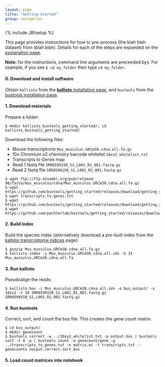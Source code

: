 ```yaml
---
layout: page
title: "Getting Started"
group: navigation
---
```


{% include JB/setup %}

This page provides instructions for how to pre-process (the blah blah dataset) from (blah blah). Details for each of the steps are expanded on the [explanation page](www.google.com).

__Note:__ for the instructions, command line arguments are preceeded by`$`. For example, if you see `$ cd my_folder` then type `cd my_folder`. 

#### 0. Download and install software
Obtain ```kallisto``` from the [__kallisto__ installation page](https://pachterlab.github.io/kallisto/download), and ```bustools``` from the [bustools installation page](https://github.com/BUStools/bustools).

#### 1. Download materials
Prepare a folder:
```
$ mkdir kallisto_bustools_getting_started/; cd kallisto_bustools_getting_started/
```
Download the following files:

- Mouse transcriptome `Mus_musculus.GRCm38.cdna.all.fa.gz`
- 10x Chromium v2 chemistry barcode whitelist `10xv2_whitelist.txt`
- Transcripts to Genes map
- Read 1 fastq file `SRR8599150_S1_L001_R1_001.fastq.gz`
- Read 2 fastq file `SRR8599150_S1_L001_R2_001.fastq.gz`

```
$ wget ftp://ftp.ensembl.org/pub/release-96/fasta/mus_musculus/cdna/Mus_musculus.GRCm38.cdna.all.fa.gz
$ wget https://github.com/bustools/getting_started/releases/download/getting_started/10xv2_whitelist.txt
$ wget transcripts_to_genes.txt
$ wget https://github.com/bustools/getting_started/releases/download/getting_started/SRR8599150_S1_L001_R1_001.fastq.gz
$ wget https://github.com/pachterlab/bustools/getting_started/releases/download/getting_started/SRR8599150_S1_L001_R2_001.fastq.gz
```
#### 2. Build Index
Build the species index (alternatively download a pre-built index from the [kallisto transcriptome indices](https://github.com/pachterlab/kallisto-transcriptome-indices) page):
```
$ gunzip Mus_musculus.GRCm38.cdna.all.fa.gz
$ kallisto index -i Mus_musculus.GRCm38.cdna.all.idx -k 31 Mus_musculus.GRCm38.cdna.all.fa
```

#### 3. Run kallisto
Pseudoalign the reads:
```
$ kallisto bus -i Mus_musculus.GRCm38.cdna.all.idx -o bus_output/ -x 10xv2 -t 10 SRR8599150_S1_L001_R1_001.fastq.gz SRR8599150_S1_L001_R2_001.fastq.gz
```
#### 4. Run bustools
Correct, sort, and count the bus file. This creates the gene count matrix:
```
$ cd bus_output/
$ mkdir genecount
$ bustools correct -w ../10xv2_whitelist.txt -p output.bus | bustools sort -t 4 -p | bustools count -o genecount/gene -g ../transcripts_to_genes.txt -e matrix.ec -t transcripts.txt --genecounts output.correct.sort.bus
```

#### 5. Load count matrices into notebook
 

<!---
&nbsp;
&nbsp;
&nbsp;

## 0. Download and install the software
Open up your terminal and run the following commands. These are the expected outputs:

```
$ kallisto
kallisto 0.45.1

Usage: kallisto <CMD> [arguments] ..

Where <CMD> can be one of:

    index         Builds a kallisto index
    quant         Runs the quantification algorithm
    bus           Generate BUS files for single-cell data
    pseudo        Runs the pseudoalignment step
    merge         Merges several batch runs
    h5dump        Converts HDF5-formatted results to plaintext
    inspect       Inspects and gives information about an index
    version       Prints version information
    cite          Prints citation information

Running kallisto <CMD> without arguments prints usage information for <CMD>
```

```
$ bustools
Usage: bustools <CMD> [arguments] ..

Where <CMD> can be one of:

sort            Sort bus file by barcodes and UMI
text            Output as tab separated text file
merge           Merge bus files from same experiment
correct         Error correct bus files
count           Generate count matrices from bus file
capture         Capture reads mapping to a transcript capture list

Running bustools <CMD> without arguments prints usage information for <CMD>
```

If you don't see this then you have either the programs are not installed the programs correctly, or you have not added the location of the binaries to your `$PATH` variable in your `~/.bashrc` file in order to execute from any location. See [here](http://pachterlab.github.io/kallisto/local_build.html) if you need to make a local build without root.  

&nbsp;
&nbsp;
&nbsp;

## 1. Download a reference, whitelist, gene map utility, and dataset
### 1a. Reference
#### Transcriptome FASTA
The kallisto | bustools workflow uses a standard ensembl transcriptome fasta file reference to build an index. This index makes it easy (and fast!) to pseudoalign RNA sequencing reads. 

Navigate to the ensembl website ```http://uswest.ensembl.org/``` and select your species of interest. We will be using the ```Mouse (Mus Musculus)``` reference.

Once on ```http://uswest.ensembl.org/Mus_musculus/Info/Index``` select `Download Fasta` under the __Gene annotation__ section. This will take you to ```ftp://ftp.ensembl.org/pub/release-96/fasta/mus_musculus/```. Select `cdna`. Right-click on ```Mus_musculus.GRCm38.cdna.all.fa.gz``` and select ```Copy Link Address```.

On your terminal make a folder where you want to download your index and data. 

```
$ mkdir kallisto_bustools_getting_started
$ cd kallisto_bustools_getting_started
```

Then download the fasta reference using the link is one that you copied.

```
$ wget ftp://ftp.ensembl.org/pub/release-96/fasta/mus_musculus/cdna/Mus_musculus.GRCm38.cdna.all.fa.gz
```

#### Genome annotation GTF
Next download the GTF file. Do the exact same as above but instead of clicking ```Download Fasta``` click ```Download GTF``` under the __Gene annotation__ section. Right-click on ```Mus_musculus.GRCm38.96.gtf``` select ```Copy Link Address``` and download this file on your terminal.

```
$ wget ftp://ftp.ensembl.org/pub/release-96/gtf/mus_musculus/Mus_musculus.GRCm38.96.gtf.gz
```

### 1b. Barcode whitelist
Navigate to https://github.com/pachterlab/kallistobuspaper_2019/releases/tag/getting_started right-click on ```10xv2_whitelist.txt``` select```Copy Link Address``` and download this file on your terminal.

```
$ wget https://github.com/pachterlab/kallistobuspaper_2019/releases/download/getting_started/10xv2_whitelist.txt
```

### 1c. Gene map utility
Navigate to https://github.com/pachterlab/kallistobuspaper_2019/releases/tag/getting_started right-click on ```t2g.py``` select```Copy Link Address``` and download this file on your terminal.

```
$ wget https://github.com/pachterlab/kallistobuspaper_2019/releases/download/getting_started/t2g.py
```

and make the script executable
```
$ chmod +x t2g.py
```

### 1d. Dataset
Navigate to `https://github.com/pachterlab/kallistobuspaper_2019/releases/tag/getting_started`, right-click on ```SRR8599150_S1_L001_R1_001.fastq.gz``` select```Copy Link Address``` and download this file on your terminal, and do the same for ```SRR8599150_S1_L001_R2_001.fastq.gz```.

This is a single cell experiment on mouse retinal cells. You can find the original data (GSM3612831) deposited here: https://www.ncbi.nlm.nih.gov/sra/?term=GSM3612831

```
$ wget https://github.com/pachterlab/kallistobuspaper_2019/releases/download/getting_started/SRR8599150_S1_L001_R1_001.fastq.gz
$ wget https://github.com/pachterlab/kallistobuspaper_2019/releases/download/getting_started/SRR8599150_S1_L001_R2_001.fastq.gz
```

### 1e. Results
After downloading the transcriptome reference and GTF file from ensembl, the barcode whitelist and the data you should have the following file structure:

```
kallisto_bustools_getting_started/
├── Mus_musculus.GRCm38.96.gtf.gz
├── Mus_musculus.GRCm38.cdna.all.fa.gz
├── SRR8599150_S1_L001_I1_001.fastq.gz
├── SRR8599150_S1_L001_R1_001.fastq.gz
├── SRR8599150_S1_L001_R2_001.fastq.gz
├── t2g.py
└── 10xv2_whitelist.txt

0 directories, 6 files
```  

&nbsp;
&nbsp;
&nbsp;

## 2. Build the index and gene map
### 2a. Index
The index only needs to be built once for each species transcriptome for a given k-mer size (the default k-mer 31 is suggested). You have the option of downloading the index or building it yourself. 
Prebuilt indices constructed from [Ensembl reference transcriptomes](https://uswest.ensembl.org/info/data/ftp/index.html) can be download from the [kallisto transcriptome indices](https://github.com/pachterlab/kallisto-transcriptome-indices/releases) site. Building indices with __kallisto index__ will often be faster in practice than downloading index files. For example, the __kallisto__ index for the mouse transcriptome takes between 5--10 minutes to build on a standard desktop or laptop. Transcriptome fasta files for model organisms can be downloaded from the [Ensembl database](https://www.ensembl.org/info/data/ftp/index.html). We recommend using cDNA fasta, specifically the *.cdna.all.fa.gz files. __kallisto__ can build indices directly from gzipped files.

#### Downloading the index ( if downloading the index then skip to Step 2b.).
If you wish to download the index then navigate to https://github.com/pachterlab/kallistobuspaper_2019/releases/tag/getting_started right-click on ```Mus_musculus.GRCm38.cdna.all.idx.gz``` select```Copy Link Address``` and download this file on your terminal.

```
$ wget https://github.com/pachterlab/kallistobuspaper_2019/releases/download/getting_started/Mus_musculus.GRCm38.cdna.all.idx.gz
```
And the decompress (unzip) the index we just downloaded:

```
$ gunzip Mus_musculus.GRCm38.cdna.all.idx.gz
```

#### Building the index yourself
We first need to decompress (unzip) the reference fasta file we downloaded.

```
$ gunzip Mus_musculus.GRCm38.cdna.all.fa.gz
```

Now we can build the kallisto index. We recommend naming the index `Mus_musculus.GRCm38.cdna.all.idx` and using a kmer size of `31`. Note that a kmer size must always be odd and defaults to `31`.

```
$ kallisto index -i Mus_musculus.GRCm38.cdna.all.idx -k 31 Mus_musculus.GRCm38.cdna.all.fa

[build] loading fasta file Mus_musculus.GRCm38.cdna.all.fa
[build] k-mer length: 31
[build] warning: clipped off poly-A tail (longer than 10)
        from 641 target sequences
[build] warning: replaced 3 non-ACGUT characters in the input sequence
        with pseudorandom nucleotides
[build] counting k-mers ... done.
[build] building target de Bruijn graph ...  done
[build] creating equivalence classes ...  done
[build] target de Bruijn graph has 734746 contigs and contains 100614952 k-mers
```

### 2b. Gene map
As above, decompress (unzip) the genome GTF file we downloaded.
```
$ gunzip Mus_musculus.GRCm38.96.gtf.gz
```
Next make transcript to gene map using `t2g.py` script to parse the mouse GTF file
```
$ ./t2g.py --use_version < Mus_musculus.GRCm38.96.gtf > transcripts_to_genes.txt
```

### 2c. Results
After building the kallisto index from the reference fasta file and parting the GTF files to create the transcripts to genes map you should have the following files:

```
kallisto_bustools_getting_started/
├── Mus_musculus.GRCm38.96.gtf
├── Mus_musculus.GRCm38.cdna.all.fa
├── Mus_musculus.GRCm38.cdna.all.idx
├── SRR8599150_S1_L001_I1_001.fastq.gz
├── SRR8599150_S1_L001_R1_001.fastq.gz
├── SRR8599150_S1_L001_R2_001.fastq.gz
├── t2g.py
├── transcripts_to_genes.txt
└── 10xv2_whitelist.txt

0 directories, 8 files
```  

&nbsp;
&nbsp;
&nbsp;

## 3. Pseudoalign the reads with `kallisto bus`
The 10x Chromium v2 technology was used to generate the data we downloaded above. The technology dictates the Barcode/UMI structure and the whitelist used for barcode error correction. We have to specify the technology in the ```kallisto bus``` command and the whitelist in the ```bustools``` command. 

### 3a. Run `kallisto bus` to pseudoalign the reads
This will create a BUS file which will be located in ```bus_output/```.
```
$ kallisto bus -i Mus_musculus.GRCm38.cdna.all.idx -o bus_output/ -x 10xv2 -t 10 SRR8599150_S1_L001_R1_001.fastq.gz SRR8599150_S1_L001_R2_001.fastq.gz

[index] k-mer length: 31
[index] number of targets: 118,489
[index] number of k-mers: 100,614,952
[index] number of equivalence classes: 433,624
[quant] will process sample 1: SRR8599150_S1_L001_R1_001.fastq.gz
                               SRR8599150_S1_L001_R2_001.fastq.gz
[quant] finding pseudoalignments for the reads ... done
[quant] processed 8,860,361 reads, 3,431,849 reads pseudoaligned
```
__Note:__ For running `kallisto bus` you need an even number of fastq files and the order of the ```.fastq``` files is important, ```R1``` comes first then ```R2``` goes second. Please see the __Tutorials__ page if you want to know how to process more than one set of fastq files in one go.

### 3b. Results
Pseudoalign the single-cell RNA-seq reads using ```kallisto bus```. You should have the following files 

```
kallisto_bustools_getting_started/
├── bus_output
│   ├── matrix.ec
│   ├── output.bus
│   ├── run_info.json
│   └── transcripts.txt
├── Mus_musculus.GRCm38.96.gtf
├── Mus_musculus.GRCm38.cdna.all.fa
├── Mus_musculus.GRCm38.cdna.all.idx
├── SRR8599150_S1_L001_I1_001.fastq.gz
├── SRR8599150_S1_L001_R1_001.fastq.gz
├── SRR8599150_S1_L001_R2_001.fastq.gz
├── t2g.txt
├── transcripts_to_genes.txt
└── 10xv2_whitelist.txt

1 directories, 12 files
```  

&nbsp;
&nbsp;
&nbsp;

## 4. Process the BUS file with `bustools`
```bustools``` allows us to go from a __BUS__ file, to a equivalence-class-UMI count matrix or a gene-UMI count matrix that can be loaded directly into python for analysis. We will use __bustools__ to do the following: 

1. Correct the barcodes using `bustools correct`: fix the barcodes that are within one hamming distance of the barcodes in the whitelist using ```whitelist.txt```,
2. Sort the busfile using `bustools sort`: organize the busfile by barcode, UMI, set, and multiplicity, and
3. Count records in the BUS with `bustools count`: generate the UMI count matrix using ```transcripts_to_genes.txt```.

First navigate to your bus output directory. Your folder should contain the following items:
```
$ cd bus_output/
$ ls -1
matrix.ec
output.bus
run_info.json
transcripts.txt
```
### 4a. Correct the barcodes in the busfile with `bustools correct` and the `whitelist.txt`
This makes a corrected bus file ```output.correct.bus```
```
$ bustools correct -w ../10xv2_whitelist.txt -o output.correct.bus output.bus
Found 737280 barcodes in the whitelist
Number of hamming dist 1 barcodes = 20550336
Processed 3431849 bus records
In whitelist = 3281671
Corrected = 36927
Uncorrected = 113251
```
### 4b. Sort the busfile with `bustools sort`
This makes a sorted bus file ```output.correct.sort.bus```. This step __cannot__ be skipped. Sorting takes BUS records that are the same and rearranges them into one BUS record with multiplicity column indicating how many times those records were seen. Note that this is different than UMI collapsing and serves the purpose of making the bus file smaller and making UMI counting more efficient.
```
$ bustools sort -t 4 -o output.correct.sort.bus output.correct.bus
Read in 3318598 number of busrecords
```

### 4c. Count the UMIs in the busfile with `bustools count` and the `transcripts_to_genes.txt`
For organization first make the following two folders:
```
$ mkdir eqcount
$ mkdir genecount
```

To make the Transcript Compatibility Count (TCC) Matrix we want the default output of `bustools count`
```
$ bustools count -o eqcount/tcc -g ../transcripts_to_genes.txt -e matrix.ec -t transcripts.txt output.correct.sort.bus
bad counts = 0, rescued  =38627, compacted = 65899
```

To make the Gene Count Matrix we need to give it the `--genecounts ` option
```
$ bustools count -o genecount/gene -g ../transcripts_to_genes.txt -e matrix.ec -t transcripts.txt --genecounts output.correct.sort.bus
bad counts = 0, rescued  =0, compacted = 0
```
Bustools will output the matrices in `.mtx` format, and gene names in a file ending as `.genes.txt` and barcodes in a file ending with `.barcodes.txt`. These can then be loaded into python or R for further analysis.

### Results
After using ```bustools``` to correct, sort and count the entries in the BUS file, your files should be structured like this:
```
kallisto_bustools_getting_started/
├── bus_output
│   ├── eqclass
│   │   ├── tcc.barcodes.txt
│   │   ├── tcc.ec.txt
│   │   └── tcc.mtx
│   ├── genecount
│   │   ├── gene.barcodes.txt
│   │   ├── gene.genes.txt
│   │   └── gene.mtx
│   ├── matrix.ec
│   ├── output.bus
│   ├── output.correct.bus
│   ├── output.correct.sort.bus
│   ├── run_info.json
│   └── transcripts.txt
├── Mus_musculus.GRCm38.96.gtf
├── Mus_musculus.GRCm38.cdna.all.fa
├── Mus_musculus.GRCm38.cdna.all.idx
├── SRR8599150_S1_L001_I1_001.fastq.gz
├── SRR8599150_S1_L001_R1_001.fastq.gz
├── SRR8599150_S1_L001_R2_001.fastq.gz
├── t2g.py
├── transcripts_to_genes.txt
└── 10xv2_whitelist.txt

3 directories, 20 files
```  

&nbsp;
&nbsp;
&nbsp;

## 5. Load and analyze the matrices with python/R
Analysis of matrices with python: python-notebook

Analysis of matrices with R: R-notebook

Other useful tutorial notebooks on the __BUStools__ repository include the [10x_hgmm_100 notebook](https://github.com/BUStools/BUS_notebooks_python/blob/master/dataset-notebooks/10x_hgmm_100_python/10x_hgmm_100.ipynb) which details the analysis of a small, and therefore easily downloadable dataset. Links to other tutorial notebooks are posted on the [__BUStools__ python notebook website](https://github.com/BUStools/BUS_notebooks_python) and the [__BUStools__ R notebook website](https://github.com/BUStools/BUS_notebooks_R).
-->
